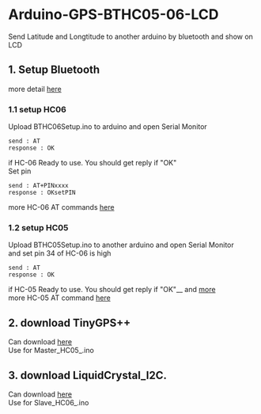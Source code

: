 # Arduino-GPS-BTHC05-06-LCD
  Send Latitude and Longtitude to another arduino by bluetooth and show on LCD
## 1. Setup Bluetooth
  more detail [here](http://www.martyncurrey.com/connecting-2-arduinos-by-bluetooth-using-a-hc-05-and-a-hc-06-pair-bind-and-link/ "Title")
### 1.1 setup HC06
  Upload BTHC06Setup.ino to arduino and open Serial Monitor
  ```
  send : AT
  response : OK
  ```
  if HC-06 Ready to use. You should get reply if "OK" <br /> 
  Set pin
  ```
  send : AT+PINxxxx
  response : OKsetPIN
  ```
  more HC-06 AT commands [here](www.micro4you.com/files/ElecFreaks/Bluetooth%20HC-06.pdf "Title")
### 1.2 setup HC05
  Upload BTHC05Setup.ino to another arduino and open Serial Monitor <br /> 
  and set pin 34 of HC-06 is high
  ```
  send : AT
  response : OK
  ```
  if HC-05 Ready to use. You should get reply if "OK"__
  and [more](http://www.martyncurrey.com/connecting-2-arduinos-by-bluetooth-using-a-hc-05-and-a-hc-06-pair-bind-and-link/ "Title") <br /> 
  more HC-05 AT command [here](www.pridopia.co.uk/pi-doc/commandes_AT_HC05.pdf)
## 2. download TinyGPS++
  Can download [here](http://arduiniana.org/libraries/tinygpsplus/ "Title") <br /> 
  Use for Master_HC05_.ino
## 3. download LiquidCrystal_I2C.
  Can download [here](https://github.com/fdebrabander/Arduino-LiquidCrystal-I2C-library "Title") <br /> 
  Use for Slave_HC06_.ino
